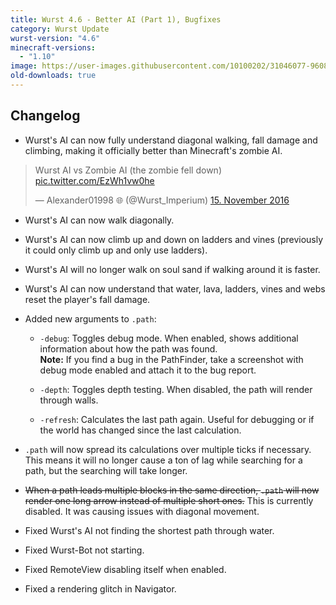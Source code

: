 ```yaml
---
title: Wurst 4.6 - Better AI (Part 1), Bugfixes
category: Wurst Update
wurst-version: "4.6"
minecraft-versions:
  - "1.10"
image: https://user-images.githubusercontent.com/10100202/31046077-96085c42-a5f2-11e7-8299-143895a47534.jpg
old-downloads: true
---
```

## Changelog

- Wurst's AI can now fully understand diagonal walking, fall damage and climbing, making it officially better than Minecraft's zombie AI.

<blockquote class="twitter-tweet" data-lang="de"><p lang="de" dir="ltr">Wurst AI vs Zombie AI (the zombie fell down) <a href="https://t.co/EzWh1vw0he">pic.twitter.com/EzWh1vw0he</a></p>&mdash; Alexander01998 🌐 (@Wurst_Imperium) <a href="https://twitter.com/Wurst_Imperium/status/798635086916636672">15. November 2016</a></blockquote>
<script async src="//platform.twitter.com/widgets.js" charset="utf-8"></script>

- Wurst's AI can now walk diagonally.

- Wurst's AI can now climb up and down on ladders and vines (previously it could only climb up and only use ladders).



- Wurst's AI will no longer walk on soul sand if walking around it is faster.

- Wurst's AI can now understand that water, lava, ladders, vines and webs reset the player's fall damage.

- Added new arguments to `.path`:

  - `-debug`: Toggles debug mode. When enabled, shows additional information about how the path was found.  
**Note:** If you find a bug in the PathFinder, take a screenshot with debug mode enabled and attach it to the bug report.

  - `-depth`: Toggles depth testing. When disabled, the path will render through walls.

  - `-refresh`: Calculates the last path again. Useful for debugging or if the world has changed since the last calculation.

- `.path` will now spread its calculations over multiple ticks if necessary. This means it will no longer cause a ton of lag while searching for a path, but the searching will take longer.

- <del>When a path leads multiple blocks in the same direction, `.path` will now render one long arrow instead of multiple short ones.</del> This is currently disabled. It was causing issues with diagonal movement.

- Fixed Wurst's AI not finding the shortest path through water.

- Fixed Wurst-Bot not starting.

- Fixed RemoteView disabling itself when enabled.

- Fixed a rendering glitch in Navigator.
